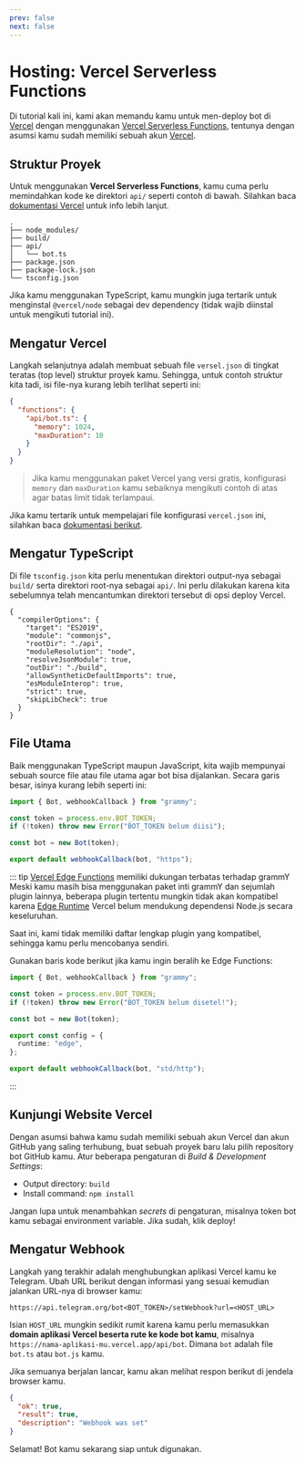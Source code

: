 ```yaml
---
prev: false
next: false
---
```


# Hosting: Vercel Serverless Functions

Di tutorial kali ini, kami akan memandu kamu untuk men-deploy bot di [Vercel](https://vercel.com/) dengan menggunakan [Vercel Serverless Functions](https://vercel.com/docs/functions), tentunya dengan asumsi kamu sudah memiliki sebuah akun [Vercel](https://vercel.com).

## Struktur Proyek

Untuk menggunakan **Vercel Serverless Functions**, kamu cuma perlu memindahkan kode ke direktori `api/` seperti contoh di bawah.
Silahkan baca [dokumentasi Vercel](https://vercel.com/docs/functions/quickstart) untuk info lebih lanjut.

```asciiart:no-line-numbers
.
├── node_modules/
├── build/
├── api/
│   └── bot.ts
├── package.json
├── package-lock.json
└── tsconfig.json
```

Jika kamu menggunakan TypeScript, kamu mungkin juga tertarik untuk menginstal `@vercel/node` sebagai dev dependency (tidak wajib diinstal untuk mengikuti tutorial ini).

## Mengatur Vercel

Langkah selanjutnya adalah membuat sebuah file `versel.json` di tingkat teratas (top level) struktur proyek kamu.
Sehingga, untuk contoh struktur kita tadi, isi file-nya kurang lebih terlihat seperti ini:

```json
{
  "functions": {
    "api/bot.ts": {
      "memory": 1024,
      "maxDuration": 10
    }
  }
}
```

> Jika kamu menggunakan paket Vercel yang versi gratis, konfigurasi `memory` dan `maxDuration` kamu sebaiknya mengikuti contoh di atas agar batas limit tidak terlampaui.

Jika kamu tertarik untuk mempelajari file konfigurasi `vercel.json` ini, silahkan baca [dokumentasi berikut](https://vercel.com/docs/project-configuration).

## Mengatur TypeScript

Di file `tsconfig.json` kita perlu menentukan direktori output-nya sebagai `build/` serta direktori root-nya sebagai `api/`.
Ini perlu dilakukan karena kita sebelumnya telah mencantumkan direktori tersebut di opsi deploy Vercel.

```json{5,8}
{
  "compilerOptions": {
    "target": "ES2019",
    "module": "commonjs",
    "rootDir": "./api",
    "moduleResolution": "node",
    "resolveJsonModule": true,
    "outDir": "./build",
    "allowSyntheticDefaultImports": true,
    "esModuleInterop": true,
    "strict": true,
    "skipLibCheck": true
  }
}
```

## File Utama

Baik menggunakan TypeScript maupun JavaScript, kita wajib mempunyai sebuah source file atau file utama agar bot bisa dijalankan.
Secara garis besar, isinya kurang lebih seperti ini:

```ts
import { Bot, webhookCallback } from "grammy";

const token = process.env.BOT_TOKEN;
if (!token) throw new Error("BOT_TOKEN belum diisi");

const bot = new Bot(token);

export default webhookCallback(bot, "https");
```

::: tip [Vercel Edge Functions](https://vercel.com/docs/functions) memiliki dukungan terbatas terhadap grammY
Meski kamu masih bisa menggunakan paket inti grammY dan sejumlah plugin lainnya, beberapa plugin tertentu mungkin tidak akan kompatibel karena [Edge Runtime](https://edge-runtime.vercel.app) Vercel belum mendukung dependensi Node.js secara keseluruhan.

Saat ini, kami tidak memiliki daftar lengkap plugin yang kompatibel, sehingga kamu perlu mencobanya sendiri.

Gunakan baris kode berikut jika kamu ingin beralih ke Edge Functions:

```ts
import { Bot, webhookCallback } from "grammy";

const token = process.env.BOT_TOKEN;
if (!token) throw new Error("BOT_TOKEN belum disetel!");

const bot = new Bot(token);

export const config = {
  runtime: "edge",
};

export default webhookCallback(bot, "std/http");
```

:::

## Kunjungi Website Vercel

Dengan asumsi bahwa kamu sudah memiliki sebuah akun Vercel dan akun GitHub yang saling terhubung, buat sebuah proyek baru lalu pilih repository bot GitHub kamu.
Atur beberapa pengaturan di _Build & Development Settings_:

- Output directory: `build`
- Install command: `npm install`

Jangan lupa untuk menambahkan _secrets_ di pengaturan, misalnya token bot kamu sebagai environment variable.
Jika sudah, klik deploy!

## Mengatur Webhook

Langkah yang terakhir adalah menghubungkan aplikasi Vercel kamu ke Telegram.
Ubah URL berikut dengan informasi yang sesuai kemudian jalankan URL-nya di browser kamu:

```text
https://api.telegram.org/bot<BOT_TOKEN>/setWebhook?url=<HOST_URL>
```

Isian `HOST_URL` mungkin sedikit rumit karena kamu perlu memasukkan **domain aplikasi Vercel beserta rute ke kode bot kamu**, misalnya `https://nama-aplikasi-mu.vercel.app/api/bot`.
Dimana `bot` adalah file `bot.ts` atau `bot.js` kamu.

Jika semuanya berjalan lancar, kamu akan melihat respon berikut di jendela browser kamu.

```json
{
  "ok": true,
  "result": true,
  "description": "Webhook was set"
}
```

Selamat!
Bot kamu sekarang siap untuk digunakan.
